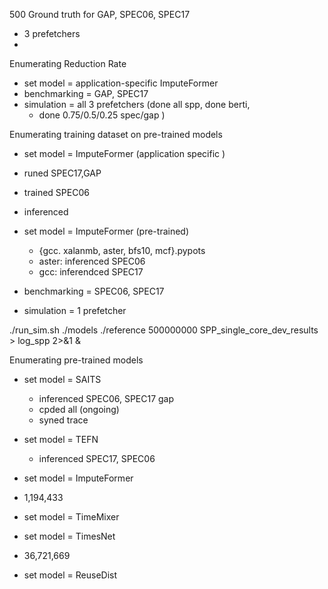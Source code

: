 500 Ground truth for GAP, SPEC06, SPEC17
- 3 prefetchers
-
Enumerating Reduction Rate
- set model = application-specific ImputeFormer
- benchmarking = GAP, SPEC17
- simulation = all 3 prefetchers (done all spp, done berti,
	- done 0.75/0.5/0.25 spec/gap )

Enumerating training dataset on pre-trained models
- set model = ImputeFormer (application specific	)
- runed SPEC17,GAP
- trained SPEC06
- inferenced

- set model = ImputeFormer (pre-trained)
	- {gcc. xalanmb, aster, bfs10, mcf}.pypots
	- aster: inferenced  SPEC06
	- gcc: inferendced SPEC17
- benchmarking = SPEC06, SPEC17
- simulation = 1 prefetcher

./run_sim.sh ./models ./reference 500000000 SPP_single_core_dev_results > log_spp 2>&1 &

Enumerating pre-trained models
- set model = SAITS
	- inferenced SPEC06, SPEC17 gap
	- cpded all (ongoing)
	- syned trace

- set model = TEFN
	- inferenced SPEC17, SPEC06
	
- set model = ImputeFormer 
- 1,194,433
- set model = TimeMixer
- set model = TimesNet
- 36,721,669
- set model = ReuseDist
<!--stackedit_data:
eyJoaXN0b3J5IjpbLTQ0NTc1MTE5MiwtMTM0NzIzNDMwOSwtMj
A0MDkzNTc2MywyMTE1MjEwODQ4LDE2OTY3MzY5NjgsLTkxNTg1
ODAzMSwtNTA3Njg3ODY0LC0xNjI2NDQyOTU0LC04NDA2NDcwMj
csMTg5NDIwMDUyMSwxNjQxMDI2MjMyLDE3MTU3NTk0MDksMTk2
MzMwOTg2OSwtODI4MzExNTEzLDQ1ODYwNTUzMyw2NzQ1OTkzOT
YsMjM1MjEwMzgxLC01ODgyMzEzNjIsLTQxNzE0OTAyLDg5MTAz
NDU4XX0=
-->